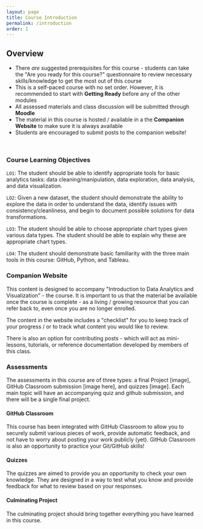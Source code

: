 ```yaml
---
layout: page
title: Course Introduction
permalink: /introduction
order: 1
---
```


## Overview

- There *are* suggested prerequisites for this course - students can take the "Are you ready for this course?" questionnaire to review necessary skills/knowledge to get the most out of this course
- This is a self-paced course with no set order. However, it is recommended to start with **Getting Ready** before any of the other modules
- All assessed materials and class discussion will be submitted through **Moodle** 
- The material in this course is hosted / available in a the **Companion Website** to make sure it is always available
- Students are encouraged to submit posts to the companion website!

<br>

### Course Learning Objectives
`LO1`: The student should be able to identify appropriate tools for basic analytics tasks: data cleaning/manipulation, data exploration, data analysis, and data visualization. 

`LO2`: Given a new dataset, the student should demonstrate the ability to explore the data in order to understand the data, identify issues with consistency/cleanliness, and begin to document possible solutions for data transformations.

`LO3`: The student should be able to choose appropriate chart types given various data types. The student should be able to explain why these are appropriate chart types. 

`LO4`: The student should demonstrate basic familiarity with the three main tools in this course: GitHub, Python, and Tableau. 
### Companion Website
This content is designed to accompany "Introduction to Data Analytics and Visualization" - the course. It is important to us that the material be available once the course is complete - as a living / growing resource that you can refer back to, even once you are no longer enrolled. 

The content in the website includes a "checklist" for you to keep track of your progress / or to track what content you would like to review. 

There is also an option for contributing posts - which will act as mini-lessons, tutorials, or reference documentation developed by members of this class. 

### Assessments
The assessments in this course are of three types: a final Project [image], GitHub Classroom submission [image here], and quizzes [image]. Each main topic will have an accompanying quiz and github submission, and there will be a single final project. 
#### GitHub Classroom
This course has been integrated with GitHub Classroom to allow you to securely submit various pieces of work, provide automatic feedback, and not have to worry about posting your work publicly (yet). GitHub Classroom is also an opportunity to practice your Git/GitHub skills! 
#### Quizzes
The quizzes are aimed to provide you an opportunity to check your own knowledge. They are designed in a way to test what you know and provide feedback for what to review based on your responses. 
#### Culminating Project
The culminating project should bring together everything you have learned in this course. 
